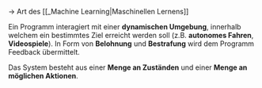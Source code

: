 -> Art des [[_Machine Learning|Maschinellen Lernens]]

Ein Programm interagiert mit einer **dynamischen Umgebung**, innerhalb welchem ein bestimmtes Ziel erreicht werden soll (z.B. **autonomes Fahren**, **Videospiele**). In Form von **Belohnung** und **Bestrafung** wird dem Programm Feedback übermittelt.

Das System besteht aus einer **Menge an Zuständen** und einer **Menge an möglichen Aktionen**.